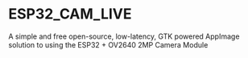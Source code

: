 # ESP32_CAM_LIVE
A simple and free open-source, low-latency, GTK powered AppImage solution to using the ESP32 + OV2640 2MP Camera Module
